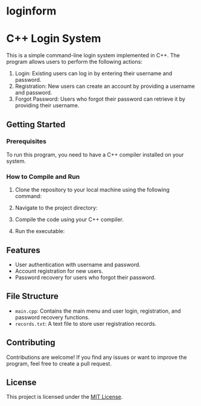 # loginform
# C++ Login System

This is a simple command-line login system implemented in C++. The program allows users to perform the following actions:

1. Login: Existing users can log in by entering their username and password.
2. Registration: New users can create an account by providing a username and password.
3. Forgot Password: Users who forgot their password can retrieve it by providing their username.

## Getting Started

### Prerequisites

To run this program, you need to have a C++ compiler installed on your system.

### How to Compile and Run

1. Clone the repository to your local machine using the following command:


2. Navigate to the project directory:


3. Compile the code using your C++ compiler.

   
4. Run the executable:
   
## Features

- User authentication with username and password.
- Account registration for new users.
- Password recovery for users who forgot their password.

## File Structure

- `main.cpp`: Contains the main menu and user login, registration, and password recovery functions.
- `records.txt`: A text file to store user registration records.

## Contributing

Contributions are welcome! If you find any issues or want to improve the program, feel free to create a pull request.

## License

This project is licensed under the [MIT License](LICENSE).

